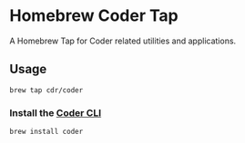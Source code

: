 # Homebrew Coder Tap

A Homebrew Tap for Coder related utilities and applications.

## Usage

```text
brew tap cdr/coder
```

### Install the [Coder CLI](https://github.com/cdr/coder-cli)

```text
brew install coder
```
